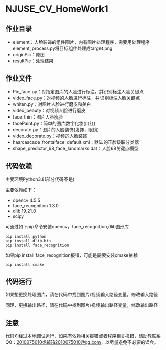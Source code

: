 # NJUSE_CV_HomeWork1

## 作业目录

- element：人脸装饰的组件图片，内有图片处理程序，需要用处理程序element_process.py将目标组件处理成target.png
- originPic：原图
- resultPic：处理结果

## 作业文件

- Pic_face.py：对指定图片的人脸进行标注，并识别标注人脸关键点
- video_face.py：对视频的人脸进行标注，并识别标注人脸关键点
- whiten.py：对图片人脸进行磨皮和美白
- video_beauty：对视频人脸进行磨皮
- face_thin：图片人脸瘦脸
- facePaint.py：简单的图片数字化妆(口红)
- decorate.py：图片的人脸装饰(发饰，眼镜)
- video_decorate.py：视频的人脸装饰
- haarcascade_frontalface_default.xml：默认的正脸级联分类器
- shape_predictor_68_face_landmarks.dat：人脸68关键点模型

## 代码依赖

主要环境Python3.8(部分代码不是)

主要依赖如下：

- opencv 4.5.5
- face_recognition 1.3.0
- dlib 19.21.0
- scipy 

可通过如下pip命令安装opencv，face_recognition,dlib图形库

```
pip install python
pip install dlib-bin
pip install face_recognition
```

如果pip install face_recognition报错，可能是需要安装cmake依赖

```
pip install cmake
```

## 代码运行

如果想更换处理图片，请在代码中找到图片\视频输入路径变量，修改输入路径

同理，更换输出路径，请在代码中找到图片\视频输出路径变量，修改输出路径

## 注意

代码均经过本地调试运行，如果有依赖相关报错或者程序相关报错，请助教联系QQ：2010075010或邮箱2010075010@qq.com，以尽量避免不必要的误会。

